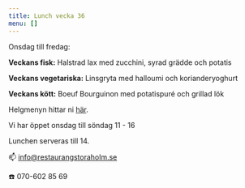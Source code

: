 ```yaml
---
title: Lunch vecka 36
menu: []
---
```

Onsdag till fredag:

**Veckans fisk:**
Halstrad lax med zucchini, syrad grädde och potatis

**Veckans vegetariska:**
Linsgryta med halloumi och korianderyoghurt

**Veckans kött:**
Boeuf Bourguinon med potatispuré och grillad lök

Helgmenyn hittar ni [här](https://www.restaurangstoraholm.se/helg/?i=2).

Vi har öppet onsdag till söndag 11 - 16

Lunchen serveras till 14.[](http://www.bjorlandagard.se)[](http://www.bjorlandagard.se)[](https://www.restaurangstoraholm.se/helg/?i=2)[](https://www.restaurangstoraholm.se/helg/?i=2)

📫 info@restaurangstoraholm.se

☎️ 070-602 85 69